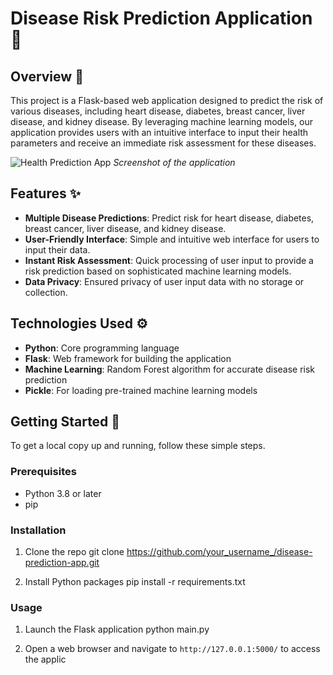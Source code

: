 # Disease Risk Prediction Application :hospital:

## Overview :mag_right:

This project is a Flask-based web application designed to predict the risk of various diseases, including heart disease, diabetes, breast cancer, liver disease, and kidney disease. By leveraging machine learning models, our application provides users with an intuitive interface to input their health parameters and receive an immediate risk assessment for these diseases.

![Health Prediction App](images/app_screenshot.png) *Screenshot of the application*

## Features :sparkles:

- **Multiple Disease Predictions**: Predict risk for heart disease, diabetes, breast cancer, liver disease, and kidney disease.
- **User-Friendly Interface**: Simple and intuitive web interface for users to input their data.
- **Instant Risk Assessment**: Quick processing of user input to provide a risk prediction based on sophisticated machine learning models.
- **Data Privacy**: Ensured privacy of user input data with no storage or collection.

## Technologies Used :gear:

- **Python**: Core programming language
- **Flask**: Web framework for building the application
- **Machine Learning**: Random Forest algorithm for accurate disease risk prediction
- **Pickle**: For loading pre-trained machine learning models

## Getting Started :rocket:

To get a local copy up and running, follow these simple steps.

### Prerequisites

- Python 3.8 or later
- pip

### Installation

1. Clone the repo
git clone https://github.com/your_username_/disease-prediction-app.git

2. Install Python packages
pip install -r requirements.txt


### Usage

1. Launch the Flask application
python main.py

2. Open a web browser and navigate to `http://127.0.0.1:5000/` to access the applic
